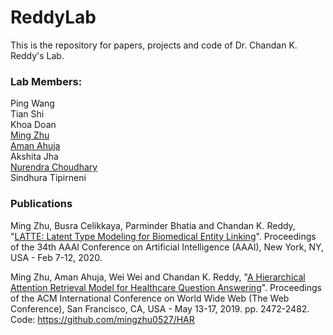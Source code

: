 # ReddyLab

This is the repository for papers, projects and code of Dr. Chandan K. Reddy's Lab.

### Lab Members:
Ping Wang  
Tian Shi  
Khoa Doan  
[Ming Zhu](http://people.cs.vt.edu/mingzhu/)  
[Aman Ahuja](http://people.cs.vt.edu/aahuja/)  
Akshita Jha  
[Nurendra Choudhary](https://nurendra.me/)  
Sindhura Tipirneni  

### Publications

Ming Zhu, Busra Celikkaya, Parminder Bhatia and Chandan K. Reddy, "[LATTE: Latent Type Modeling for Biomedical Entity Linking](http://people.cs.vt.edu/mingzhu/papers/conf/aaai2020.pdf)". Proceedings of the 34th AAAI Conference on Artificial Intelligence (AAAI), New York, NY, USA - Feb 7-12, 2020.

Ming Zhu, Aman Ahuja, Wei Wei and Chandan K. Reddy, "[A Hierarchical Attention Retrieval Model for Healthcare Question Answering](http://people.cs.vt.edu/mingzhu/papers/conf/www2019.pdf)". Proceedings of the ACM International Conference on World Wide Web (The Web Conference), San Francisco, CA, USA - May 13-17, 2019. pp. 2472-2482.  
Code: https://github.com/mingzhu0527/HAR  


